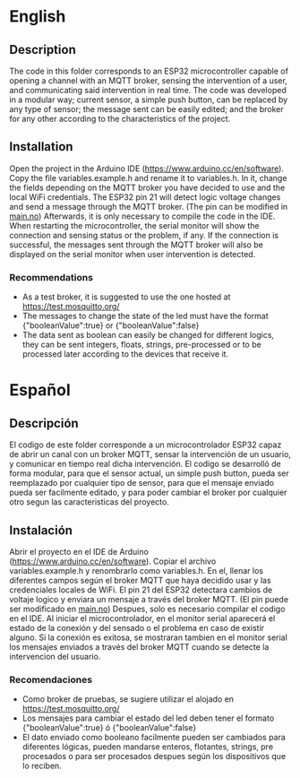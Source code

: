 # English
## Description
The code in this folder corresponds to an ESP32 microcontroller capable of opening a channel with an MQTT broker, sensing the intervention of a user, and communicating said intervention in real time. The code was developed in a modular way; current sensor, a simple push button, can be replaced by any type of sensor; the message sent can be easily edited; and the broker for any other according to the characteristics of the project.

## Installation
Open the project in the Arduino IDE (https://www.arduino.cc/en/software). Copy the file variables.example.h and rename it to variables.h. In it, change the fields depending on the MQTT broker you have decided to use and the local WiFi credentials.
The ESP32 pin 21 will detect logic voltage changes and send a message through the MQTT broker. (The pin can be modified in [main.no](oT-ecosystem/blob/main/2%20-ESP32%20-%20Control/main/main.ino "main.no"))
Afterwards, it is only necessary to compile the code in the IDE. When restarting the microcontroller, the serial monitor will show the connection and sensing status or the problem, if any.
If the connection is successful, the messages sent through the MQTT broker will also be displayed on the serial monitor when user intervention is detected.

### Recommendations
- As a test broker, it is suggested to use the one hosted at https://test.mosquitto.org/
- The messages to change the state of the led must have the format {"booleanValue":true} or {"booleanValue":false}
- The data sent as boolean can easily be changed for different logics, they can be sent integers, floats, strings, pre-processed or to be processed later according to the devices that receive it.

# Español
## Descripción
El codigo de este folder corresponde a un microcontrolador ESP32 capaz de abrir un canal con un broker MQTT, sensar la intervención de un usuario, y comunicar en tiempo real dicha intervención. El codigo se desarrolló de forma modular, para que el sensor actual, un simple push button, pueda ser reemplazado por cualquier tipo de sensor,  para que el mensaje enviado pueda ser facilmente editado, y para poder cambiar el broker por cualquier otro segun las caracteristicas del proyecto.

## Instalación
Abrir el proyecto en el IDE de Arduino (https://www.arduino.cc/en/software). Copiar el archivo variables.example.h y renombrarlo como variables.h. En el, llenar los diferentes campos según el broker MQTT que haya decidido usar y las credenciales locales de WiFi. 
El pin 21 del ESP32 detectara cambios de voltaje logico y enviara un mensaje a través del broker MQTT. (El pin puede ser modificado en [main.no](oT-ecosystem/blob/main/2%20-ESP32%20-%20Control/main/main.ino "main.no"))
Despues, solo es necesario compilar el codigo en el IDE. Al iniciar el microcontrolador, en el monitor serial aparecerá el estado de la conexión y del sensado o el problema en caso de existir alguno.
Si la conexión es exitosa, se mostraran tambien en el monitor serial los mensajes enviados a través del broker MQTT cuando se detecte la intervencion del usuario.

### Recomendaciones
- Como broker de pruebas, se sugiere utilizar el alojado en https://test.mosquitto.org/
- Los mensajes para cambiar el estado del led deben tener el formato {"booleanValue":true} ó {"booleanValue":false}
- El dato enviado  como booleano facilmente pueden ser cambiados para diferentes lógicas, pueden mandarse enteros, flotantes, strings, pre procesados o para ser procesados despues según los dispositivos que lo reciben.
